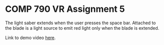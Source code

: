 # COMP 790 VR Assignment 5

The light saber extends when the user presses the space bar. Attached to the blade is a light source to emit red light only when the blade is extended.

Link to demo video [here](https://youtu.be/rcWUgbeGrKc).